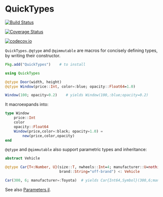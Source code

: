 # QuickTypes

[![Build Status](https://travis-ci.org/cstjean/QuickTypes.jl.svg?branch=master)](https://travis-ci.org/cstjean/QuickTypes.jl)

[![Coverage Status](https://coveralls.io/repos/cstjean/QuickTypes.jl/badge.svg?branch=master&service=github)](https://coveralls.io/github/cstjean/QuickTypes.jl?branch=master)

[![codecov.io](http://codecov.io/github/cstjean/QuickTypes.jl/coverage.svg?branch=master)](http://codecov.io/github/cstjean/QuickTypes.jl?branch=master)

`QuickTypes.@qtype` and `@qimmutable` are macros for concisely defining types,
by writing their constructor.

```julia
Pkg.add("QuickTypes")    # to install

using QuickTypes

@qtype Door(width, height)
@qtype Window(price::Int, color=:blue; opacity::Float64=1.0)

Window(100; opacity=0.2)    # yields Window(100,:blue;opacity=0.2)
```

It macroexpands into:

```julia
type Window
    price::Int
    color
    opacity::Float64
    Window(price,color=:black; opacity=1.0) =
        new(price,color,opacity)
end
```

`@qtype` and `@qimmutable` also support parametric types and inheritance:

```julia
abstract Vehicle

@qtype Car{T<:Number, U}(size::T, nwheels::Int=4; manufacturer::U=nothing,
                         brand::String="off-brand") <: Vehicle

Car(300, 6; manufacturer=:Toyota)  # yields Car{Int64,Symbol}(300,6;manufacturer=:Toyota,brand="off-brand")
```

See also [Parameters.jl](https://github.com/mauro3/Parameters.jl).